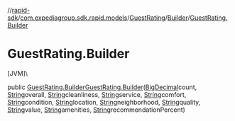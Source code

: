 //[rapid-sdk](../../../../index.md)/[com.expediagroup.sdk.rapid.models](../../index.md)/[GuestRating](../index.md)/[Builder](index.md)/[GuestRating.Builder](-guest-rating.-builder.md)

# GuestRating.Builder

[JVM]\

public [GuestRating.Builder](index.md)[GuestRating.Builder](-guest-rating.-builder.md)([BigDecimal](https://docs.oracle.com/javase/8/docs/api/java/math/BigDecimal.html)count, [String](https://docs.oracle.com/javase/8/docs/api/java/lang/String.html)overall, [String](https://docs.oracle.com/javase/8/docs/api/java/lang/String.html)cleanliness, [String](https://docs.oracle.com/javase/8/docs/api/java/lang/String.html)service, [String](https://docs.oracle.com/javase/8/docs/api/java/lang/String.html)comfort, [String](https://docs.oracle.com/javase/8/docs/api/java/lang/String.html)condition, [String](https://docs.oracle.com/javase/8/docs/api/java/lang/String.html)location, [String](https://docs.oracle.com/javase/8/docs/api/java/lang/String.html)neighborhood, [String](https://docs.oracle.com/javase/8/docs/api/java/lang/String.html)quality, [String](https://docs.oracle.com/javase/8/docs/api/java/lang/String.html)value, [String](https://docs.oracle.com/javase/8/docs/api/java/lang/String.html)amenities, [String](https://docs.oracle.com/javase/8/docs/api/java/lang/String.html)recommendationPercent)
